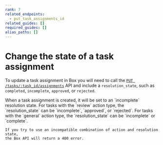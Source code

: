 ```yaml
---
rank: 7
related_endpoints:
  - put_task_assignments_id
related_guides: []
required_guides: []
alias_paths: []
---
```


# Change the state of a task assignment

To update a task assignment in Box you will need to call the
[`PUT /tasks/:task_id/assignments`](e://put_task_assignments_id) API and
include a `resolution_state`, such as `completed`, `incomplete`,
`approved`, or `rejected`.

<Samples id='put_task_assignments_id' variation='resolution_state' />

<Message notice>
    When a task assignment is created, it will be set to an `incomplete`
    resolution state. For tasks with the `review` action type, the 
    `resolution_state` can be `incomplete`, `approved`, or `rejected`. For tasks
    with the `general` action type, the `resolution_state` can be `incomplete`
    or `complete`.

    If you try to use an incompatible combination of action and resolution state,
    the Box API will return a 400 error.
</Message> 
